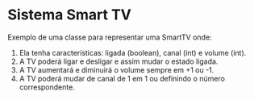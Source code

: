 # Sistema Smart TV

Exemplo de uma classe para representar uma SmartTV onde:

1. Ela tenha características: ligada (boolean), canal (int) e volume (int).
2. A TV poderá ligar e desligar e assim mudar o estado ligada.
3. A TV aumentará e diminuirá o volume sempre em +1 ou -1.
4. A TV poderá mudar de canal de 1 em 1 ou definindo o número correspondente.
